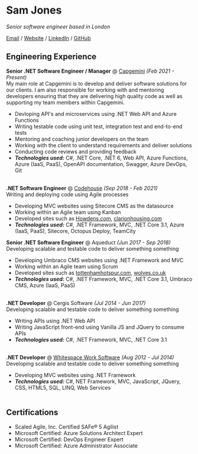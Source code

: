 # Sam Jones

_Senior software engineer based in London_

[Email](mailto:sam@smjdesign.co.uk) / [Website](https://www.makingnoexceptions.co.uk/) / [LinkedIn](https://www.linkedin.com/in/samjones00/) / [GitHub](https://github.com/samjones00/)

## Engineering Experience

**Senior .NET Software Engineer / Manager** @ [Capgemini](https://www.capgemini.com/) _(Feb 2021 - Present)_ <br>
My main role at Capgemini is to develop and deliver software solutions for our clients. I am also responsible for working with and mentoring developers ensuring that they are delivering high quality code as well as supporting my team members within Capgemini. 
  - Devloping API's and microservices using .NET Web API and Azure Functions
  - Writing testable code using unit test, integration test and end-to-end tests
  - Mentoring and coaching junior developers on the team
  - Working with the client to understand requirements and deliver solutions
  - Conducting code reviews and providing feedback
  - **_Technologies used:_** C#, .NET Core, .NET 6, Web API, Azure Functions, Azure (IaaS, PaaS), OpenAPI documentation, Swagger, Azure DevOps, Git
<br><br>

**.NET Software Engineer** @ [Codehouse](https://www.codehousegroup.com/) _(Sep 2018 - Feb 2021)_ <br>
Writing and deploying code using Agile processes
  - Developing MVC websites using Sitecore CMS as the datasource
  - Working within an Agile team using Kanban
  - Developed sites such as [Howdens.com](http://www.howdens.com), [clarionhousing.com](https://www.myclarionhousing.com/)
  - **_Technologies used:_** C#, .NET Framework, MVC, .NET Core 3.1, Azure (IaaS, PaaS), Sitecore, Octopus Deploy, TeamCity

**Senior .NET Software Engineer** @ Aqueduct _(Jun 2017 - Sep 2018)_ <br>
Developing scalable and testable code to deliver something something
  - Developing Umbraco CMS websites using .NET Framework and MVC
  - Working within an Agile team using Scrum
  - Developed sites such as [tottenhamhotspur.com](https://www.tottenhamhotspur.com/), [wolves.co.uk](https://www.wolves.co.uk/)
  - **_Technologies used:_** C#, .NET Framework, MVC, .NET Core 3.1, Umbraco CMS, Azure (IaaS, PaaS)
<br><br>

**.NET Developer** @ Cergis Software _(Jul 2014 - Jun 2017)_ <br>
Developing scalable and testable code to deliver something something
  - Writing APIs using .NET Web API
  - Writing JavaScript front-end using Vanilla JS and JQuery to consume APIs
  - **_Technologies used:_** C#, .NET Framework, MVC, .NET Core 3.1 
<br><br>

**.NET Developer** @ [Whitespace Work Software](https://whitespacews.com/) _(Aug 2012 - Jul 2014)_ <br>
Developing scalable and testable code to deliver something something
  - Developing MVC websites using .NET Framework
  - **_Technologies used:_**  C#, NET Framework, MVC, JavaScript, JQuery, CSS, HTML5, SQL, LINQ, Web Services
<br><br>

## Certifications 

* Scaled Agile, Inc. Certified SAFe® 5 Agilist
* Microsoft Certified: Azure Solutions Architect Expert
* Microsoft Certified: DevOps Engineer Expert
* Microsoft Certified: Azure Administrator Associate
